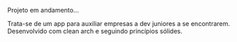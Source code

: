 Projeto em andamento...

Trata-se de um app para auxiliar empresas a dev juniores a se encontrarem.
Desenvolvido com clean arch e seguindo princípios sólides.
